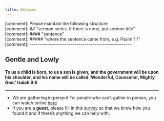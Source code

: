 ```yaml
---
title: Welcome
---
```



[comment]: Please maintain the following structure  
[comment]: ## "sermon series. if there is none, put sermon title"  
[comment]: #### "sentence"   
[comment]: ##### "where the sentence came from, e.g. Psalm 1:1"  
[comment]: ----------------------------------------------------  

## Gentle and Lowly


#### To us a child is born, to us a son is given; and the government will be upon his shoulder, and his name will be called 'Wonderful, Counsellor, Mighty God.' Isaiah 9.6


---
- We are gathering in person! For people who can’t gather in person, you can watch online [here](https://stgeorgeshurstville.org.au/sunday-english-online)
- If you are a **guest**, please fill in this [survey](https://tinyurl.com/SGHACsurvey) so that we know how you found it and if there’s anything we can help with.
